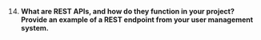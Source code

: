 
14. **What are REST APIs, and how do they function in your project? Provide an example of a REST endpoint from your user management system.**